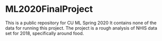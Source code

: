 # ML2020FinalProject
This is a public repository for CU ML Spring 2020
It contains none of the data for running this project.
The project is a rough analysis of NHIS data set for 2018, specifically around food.
